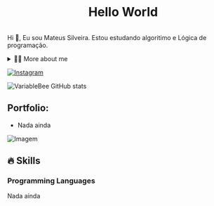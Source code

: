 <!--título-->
<div id="user-content-toc">
  <ul align="center">
    <summary><h1 style="display: inline-block">Hello World</h1></summary>
</div>

<!-- Presentation -->
<p>
  Hi 👋, Eu sou Mateus Silveira. Estou estudando algoritimo e Lógica de programação.
</p>

<!-- Dropdown -->
<details>
  <summary>👨‍💻 More about me</summary>

  - 💬 Tenho 22 anos, sempre tive uma certa curiosidade pelo meio, mas só agora essa ideia vem amadurecendo na minha mente.

  - ⚡ Gosto de ler, assistir e ir para academia, mas atualmente não faço nada disso. Espero mudar em breve.
</details>

<!-- Links -->
[![Instagram](https://img.shields.io/badge/Instagram-E4405F?style=for-the-badge&logo=instagram&logoColor=white)](https://www.instagram.com/_.eumateus?igsh=cHBzdjJvbHRrNmVp)

<!--Estatísticas do Github-->
![VariableBee GitHub stats](https://github-readme-stats.vercel.app/api?username=devsilveira&show_icons=true&theme=dark)


<!-- Portfolio -->
## Portfolio:
- Nada ainda

<!-- GIF -->
<p align="left">
  <img align="center" src="https://media.giphy.com/media/NnMH7LDpZTPZS/giphy.gif?cid=790b76119u7sa91gjrckcj4bmpl2jrwoyr2e1q888qocqehw&ep=v1_gifs_search&rid=giphy.gif&ct=g" alt="Imagem">
</p>

## 🔥 Skills
<!-- Skills: Programming Languages -->
  <div style="flex-basis: 48%;">
    <h3>Programming Languages</h3>
    Nada ainda
